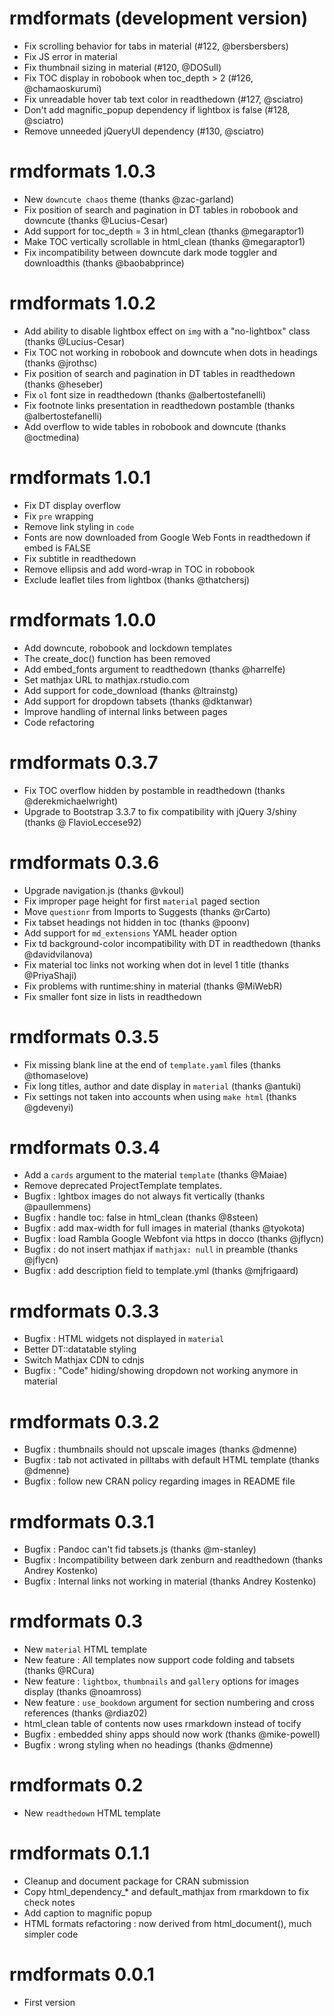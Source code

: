 # rmdformats (development version)

- Fix scrolling behavior for tabs in material (#122, @bersbersbers)
- Fix JS error in material
- Fix thumbnail sizing in material (#120, @DOSull)
- Fix TOC display in robobook when toc_depth > 2 (#126, @chamaoskurumi)
- Fix unreadable hover tab text color in readthedown (#127, @sciatro)
- Don't add magnific_popup dependency if lightbox is false (#128, @sciatro)
- Remove unneeded jQueryUI dependency (#130, @sciatro)

# rmdformats 1.0.3

- New `downcute chaos` theme (thanks @zac-garland)
- Fix position of search and pagination in DT tables in robobook and downcute (thanks @Lucius-Cesar)
- Add support for toc_depth = 3 in html_clean (thanks @megaraptor1)
- Make TOC vertically scrollable in html_clean (thanks @megaraptor1)
- Fix incompatibility between downcute dark mode toggler and downloadthis (thanks @baobabprince)

# rmdformats 1.0.2

- Add ability to disable lightbox effect on `img` with a "no-lightbox" class (thanks @Lucius-Cesar)
- Fix TOC not working in robobook and downcute when dots in headings (thanks @jrothsc)
- Fix position of search and pagination in DT tables in readthedown (thanks @heseber)
- Fix `ol` font size in readthedown (thanks @albertostefanelli)
- Fix footnote links presentation in readthedown postamble (thanks @albertostefanelli)
- Add overflow to wide tables in robobook and downcute (thanks @octmedina)

# rmdformats 1.0.1

- Fix DT display overflow
- Fix `pre` wrapping
- Remove link styling in `code`
- Fonts are now downloaded from Google Web Fonts in readthedown if embed is FALSE
- Fix subtitle in readthedown
- Remove ellipsis and add word-wrap in TOC in robobook
- Exclude leaflet tiles from lightbox (thanks @thatchersj)

# rmdformats 1.0.0

- Add downcute, robobook and lockdown templates
- The create_doc() function has been removed
- Add embed_fonts argument to readthedown (thanks @harrelfe)
- Set mathjax URL to mathjax.rstudio.com
- Add support for code_download (thanks @ltrainstg)
- Add support for dropdown tabsets (thanks @dktanwar)
- Improve handling of internal links between pages
- Code refactoring

# rmdformats 0.3.7

- Fix TOC overflow hidden by postamble in readthedown (thanks @derekmichaelwright)
- Upgrade to Bootstrap 3.3.7 to fix compatibility with jQuery 3/shiny (thanks @ FlavioLeccese92)

# rmdformats 0.3.6

- Upgrade navigation.js (thanks @vkoul)
- Fix improper page height for first `material` paged section
- Move `questionr` from Imports to Suggests (thanks @rCarto)
- Fix tabset headings not hidden in toc (thanks @poonv)
- Add support for `md_extensions` YAML header option
- Fix td background-color incompatibility with DT in readthedown (thanks @davidvilanova)
- Fix material toc links not working when dot in level 1 title (thanks @PriyaShaji)
- Fix problems with runtime:shiny in material (thanks @MiWebR)
- Fix smaller font size in lists in readthedown

# rmdformats 0.3.5

- Fix missing blank line at the end of `template.yaml` files (thanks @thomaselove)
- Fix long titles, author and date display in `material` (thanks @antuki)
- Fix settings not taken into accounts when using `make html` (thanks @gdevenyi)

# rmdformats 0.3.4

- Add a `cards` argument to the material `template` (thanks @Maiae)
- Remove deprecated ProjectTemplate templates.
- Bugfix : lghtbox images do not always fit vertically (thanks @paullemmens)
- Bugfix : handle toc: false in html_clean (thanks @8steen)
- Bugfix : add max-width for full images in material (thanks @tyokota)
- Bugfix : load Rambla Google Webfont via https in docco (thanks @jflycn)
- Bugfix : do not insert mathjax if `mathjax: null` in preamble (thanks @jflycn)
- Bugfix : add description field to template.yml (thanks @mjfrigaard)

# rmdformats 0.3.3

- Bugfix : HTML widgets not displayed in `material`
- Better DT::datatable styling
- Switch Mathjax CDN to cdnjs
- Bugfix : "Code" hiding/showing dropdown not working anymore in material

# rmdformats 0.3.2

- Bugfix : thumbnails should not upscale images (thanks @dmenne)
- Bugfix : tab not activated in pilltabs with default HTML template (thanks @dmenne)
- Bugfix : follow new CRAN policy regarding images in README file

# rmdformats 0.3.1

- Bugfix : Pandoc can't fid tabsets.js (thanks @m-stanley)
- Bugfix : Incompatibility between dark zenburn and readthedown (thanks Andrey Kostenko)
- Bugfix : Internal links not working in material (thanks Andrey Kostenko)

# rmdformats 0.3

- New `material` HTML template
- New feature : All templates now support code folding and tabsets (thanks @RCura)
- New feature : `lightbox`, `thumbnails` and `gallery` options for images display (thanks @noamross)
- New feature : `use_bookdown` argument for section numbering and cross references (thanks @rdiaz02)
- html_clean table of contents now uses rmarkdown instead of tocify
- Bugfix : embedded shiny apps should now work (thanks @mike-powell)
- Bugfix : wrong styling when no headings (thanks @dmenne)

# rmdformats 0.2

- New `readthedown` HTML template

# rmdformats 0.1.1

- Cleanup and document package for CRAN submission
- Copy html_dependency_* and default_mathjax from rmarkdown to fix check notes
- Add caption to magnific popup
- HTML formats refactoring : now derived from html_document(), much simpler code

# rmdformats 0.0.1

- First version
